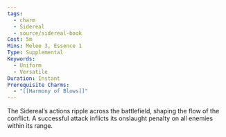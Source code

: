 ```yaml
---
tags:
  - charm
  - Sidereal
  - source/sidereal-book
Cost: 5m
Mins: Melee 3, Essence 1
Type: Supplemental
Keywords:
  - Uniform
  - Versatile
Duration: Instant
Prerequisite Charms:
  - "[[Harmony of Blows]]"
---
```

The Sidereal’s actions ripple across the battlefield, shaping the flow of the conflict. A successful attack inflicts its onslaught penalty on all enemies within its range.